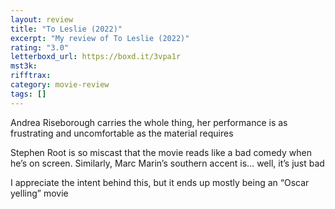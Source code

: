 ```yaml
---
layout: review
title: "To Leslie (2022)"
excerpt: "My review of To Leslie (2022)"
rating: "3.0"
letterboxd_url: https://boxd.it/3vpa1r
mst3k:
rifftrax:
category: movie-review
tags: []
---
```


Andrea Riseborough carries the whole thing, her performance is as frustrating and uncomfortable as the material requires

Stephen Root is so miscast that the movie reads like a bad comedy when he’s on screen. Similarly, Marc Marin’s southern accent is… well, it’s just bad

I appreciate the intent behind this, but it ends up mostly being an “Oscar yelling” movie
